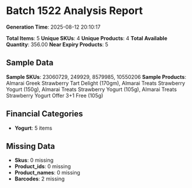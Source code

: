 # Batch 1522 Analysis Report

**Generation Time**: 2025-08-12 20:10:17

**Total Items**: 5
**Unique SKUs**: 4
**Unique Products**: 4
**Total Available Quantity**: 356.00
**Near Expiry Products**: 5

## Sample Data
**Sample SKUs**: 23060729, 249929, 8579985, 10550206
**Sample Products**: Almarai Greek Strawberry Tart Delight (170gm), Almarai Treats Strawberry Yogurt (150g), Almarai Treats Strawberry Yogurt (105g), Almarai Treats Strawberry Yogurt Offer 3+1 Free (105g)

## Financial Categories
- **Yogurt**: 5 items

## Missing Data
- **Skus**: 0 missing
- **Product_ids**: 0 missing
- **Product_names**: 0 missing
- **Barcodes**: 2 missing
